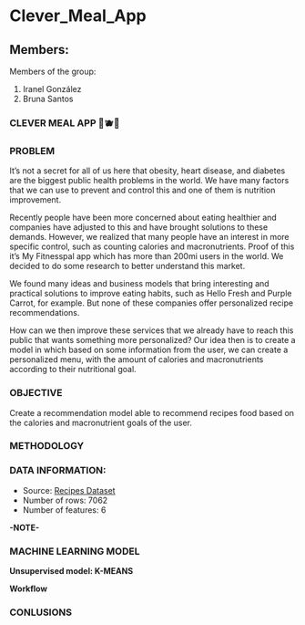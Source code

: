 # Clever_Meal_App
Members:
-
Members of the group:
1) Iranel González
2) Bruna Santos

### CLEVER MEAL APP 🍎🫐🥗

### PROBLEM
It’s not a secret for all of us here that obesity, heart disease, and diabetes are the biggest public health problems in the world.
We have many factors that we can use to prevent and control this and one of them is nutrition improvement.

Recently people have been more concerned about eating healthier and companies have adjusted to this and have brought solutions to these demands.
However, we realized that many people have an interest in more specific control, such as counting calories and macronutrients. Proof of this it’s My Fitnesspal app which has more than 200mi users in the world.
We decided to do some research to better understand this market. 

We found many ideas and business models that bring interesting and practical solutions to improve eating habits, such as Hello Fresh and Purple Carrot, for example. But none of these companies offer personalized recipe recommendations.

How can we then improve these services that we already have to reach this public that wants something more personalized?
Our idea then is to create a model in which based on some information from the user, we can create a personalized menu, with the amount of calories and macronutrients according to their nutritional goal.


### OBJECTIVE
Create a recommendation model able to recommend recipes food based on the calories and macronutrient goals of the user.

### METHODOLOGY


### DATA INFORMATION:
- Source: [Recipes Dataset](https://www.kaggle.com/datasets/thedevastator/healthy-diet-recipes-a-comprehensive-dataset)
- Number of rows: 7062
- Number of features: 6

**-NOTE-**

### MACHINE LEARNING MODEL
**Unsupervised model: K-MEANS**

**Workflow**

### CONLUSIONS
  
